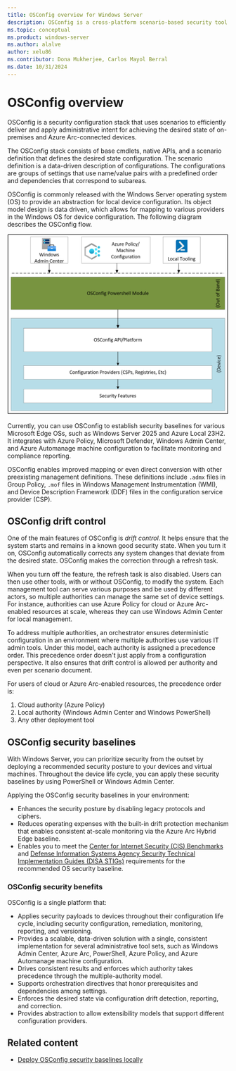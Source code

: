 ```yaml
---
title: OSConfig overview for Windows Server
description: OSConfig is a cross-platform scenario-based security tool to manage on-premises Windows Server and Azure Arc-connected devices.
ms.topic: conceptual
ms.product: windows-server
ms.author: alalve
author: xelu86
ms.contributor: Dona Mukherjee, Carlos Mayol Berral
ms.date: 10/31/2024
---
```


# OSConfig overview

OSConfig is a security configuration stack that uses scenarios to efficiently deliver and apply administrative intent for achieving the desired state of on-premises and Azure Arc-connected devices.

The OSConfig stack consists of base cmdlets, native APIs, and a scenario definition that defines the desired state configuration. The scenario definition is a data-driven description of configurations. The configurations are groups of settings that use name/value pairs with a predefined order and dependencies that correspond to subareas.

OSConfig is commonly released with the Windows Server operating system (OS) to provide an abstraction for local device configuration. Its object model design is data driven, which allows for mapping to various providers in the Windows OS for device configuration. The following diagram describes the OSConfig flow.

![Flowchart of the o s config PowerShell module.](../media/osconfig/osconfig-module-flowchart.png)

Currently, you can use OSConfig to establish security baselines for various Microsoft Edge OSs, such as Windows Server 2025 and Azure Local 23H2. It integrates with Azure Policy, Microsoft Defender, Windows Admin Center, and Azure Automanage machine configuration to facilitate monitoring and compliance reporting.

OSConfig enables improved mapping or even direct conversion with other preexisting management definitions. These definitions include `.admx` files in Group Policy, `.mof` files in Windows Management Instrumentation (WMI), and Device Description Framework (DDF) files in the configuration service provider (CSP).

## OSConfig drift control

One of the main features of OSConfig is *drift control*. It helps ensure that the system starts and remains in a known good security state. When you turn it on, OSConfig automatically corrects any system changes that deviate from the desired state. OSConfig makes the correction through a refresh task.

When you turn off the feature, the refresh task is also disabled. Users can then use other tools, with or without OSConfig, to modify the system. Each management tool can serve various purposes and be used by different actors, so multiple authorities can manage the same set of device settings. For instance, authorities can use Azure Policy for cloud or Azure Arc-enabled resources at scale, whereas they can use Windows Admin Center for local management.

To address multiple authorities, an orchestrator ensures deterministic configuration in an environment where multiple authorities use various IT admin tools. Under this model, each authority is assigned a precedence order. This precedence order doesn't just apply from a configuration perspective. It also ensures that drift control is allowed per authority and even per scenario document.

For users of cloud or Azure Arc-enabled resources, the precedence order is:

1. Cloud authority (Azure Policy)
1. Local authority (Windows Admin Center and Windows PowerShell)
1. Any other deployment tool

## OSConfig security baselines

With Windows Server, you can prioritize security from the outset by deploying a recommended security posture to your devices and virtual machines. Throughout the device life cycle, you can apply these security baselines by using PowerShell or Windows Admin Center.

Applying the OSConfig security baselines in your environment:

- Enhances the security posture by disabling legacy protocols and ciphers.
- Reduces operating expenses with the built-in drift protection mechanism that enables consistent at-scale monitoring via the Azure Arc Hybrid Edge baseline.
- Enables you to meet the [Center for Internet Security (CIS) Benchmarks](https://www.cisecurity.org/cis-benchmarks) and [Defense Information Systems Agency Security Technical Implementation Guides (DISA STIGs)](https://public.cyber.mil/stigs) requirements for the recommended OS security baseline.

### OSConfig security benefits

OSConfig is a single platform that:

- Applies security payloads to devices throughout their configuration life cycle, including security configuration, remediation, monitoring, reporting, and versioning.
- Provides a scalable, data-driven solution with a single, consistent implementation for several administrative tool sets, such as Windows Admin Center, Azure Arc, PowerShell, Azure Policy, and Azure Automanage machine configuration.
- Drives consistent results and enforces which authority takes precedence through the multiple-authority model.
- Supports orchestration directives that honor prerequisites and dependencies among settings.
- Enforces the desired state via configuration drift detection, reporting, and correction.
- Provides abstraction to allow extensibility models that support different configuration providers.

## Related content

- [Deploy OSConfig security baselines locally](osconfig-how-to-configure-security-baselines.md)
